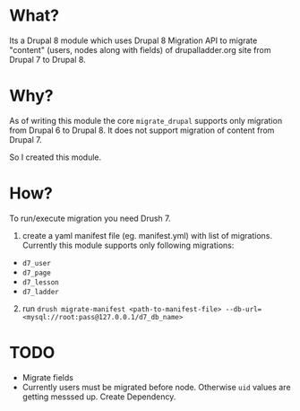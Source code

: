What?
===============

Its a Drupal 8 module which uses Drupal 8 Migration API to migrate "content" (users, nodes along with fields) of drupalladder.org site from Drupal 7 to Drupal 8.

Why?
===============
As of writing this module the core `migrate_drupal` supports only migration from Drupal 6 to Drupal 8. It does not support migration of content from Drupal 7.

So I created this module.

How?
===============
To run/execute migration you need Drush 7.

1. create a yaml manifest file (eg. manifest.yml) with list of migrations. Currently this module supports only following migrations: 
 - `d7_user` 
 - `d7_page`
 - `d7_lesson`
 - `d7_ladder`

2. run `drush migrate-manifest <path-to-manifest-file> --db-url=<mysql://root:pass@127.0.0.1/d7_db_name>`

TODO
================
* Migrate fields
* Currently users must be migrated before node. Otherwise `uid` values are getting messsed up. Create Dependency.

